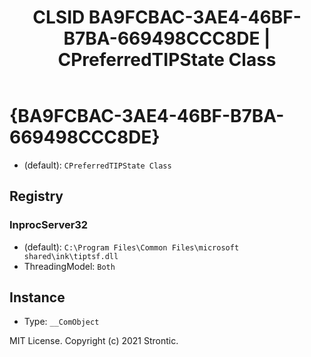 ﻿---
title: "CLSID BA9FCBAC-3AE4-46BF-B7BA-669498CCC8DE | CPreferredTIPState Class"
excerpt: What is COM-Object CLSID BA9FCBAC-3AE4-46BF-B7BA-669498CCC8DE?
---

# {BA9FCBAC-3AE4-46BF-B7BA-669498CCC8DE}

* (default): `CPreferredTIPState Class`

## Registry


### InprocServer32

* (default): `C:\Program Files\Common Files\microsoft shared\ink\tiptsf.dll`
* ThreadingModel: `Both`

## Instance

* Type: `__ComObject`

MIT License. Copyright (c) 2021 Strontic.


